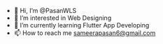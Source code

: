 - 👋 Hi, I’m @PasanWLS
- 👀 I’m interested in Web Designing
- 🌱 I’m currently learning Flutter App Developing
- 📫 How to reach me sameerapasan6@gmail.com

<!---
PasanWLS/PasanWLS is a ✨ special ✨ repository because its `README.md` (this file) appears on your GitHub profile.
You can click the Preview link to take a look at your changes.
--->
